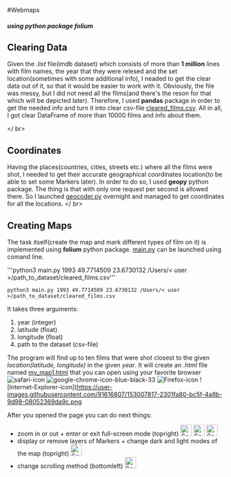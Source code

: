 #Webmaps
##### using python package **folium**
## Clearing Data
Given the *.list* file(imdb dataset) which consists of more than **1 million** lines with film names, the year that they were relesed and the set location(sometimes with some additional info), I neaded to get the clear data out of it, so that it would be easier to work with it. Obviously, the file was messy, but I did not need all the films(and there's the reson for that which will be depicted later). Therefore, I used **pandas** package in order to get the needed info and turn it into clear csv-file [cleared_films.csv](https://github.com/MatthewPr12/webmaps/blob/main/datasets/cleared_films.csv).
All in all, I got clear DataFrame of more than 10000 films and info about them.

</ br>

## Coordinates
Having the places(countries, cities, streets etc.) where all the films were shot, I needed to get their accurate geographical coordinates location(to be able to set some Markers later). In order to do so, I used **geopy** python package. The thing is that with only one request per second is allowed there. So I launched [geocoder.py](https://github.com/MatthewPr12/webmaps/blob/main/geocoder.py) overnight and managed to get coordinates for all the locations.
 </ br>

 ## Creating Maps
The task itself(create the map and mark different types of film on it) is implemented using **folium** python package. [main.py](https://github.com/MatthewPr12/webmaps/blob/main/main.py) can be launched using comand line.

'''python3 main.py 1993 49.7714509 23.6730132 /Users/< user >/path_to_dataset/cleared_films.csv'''
<pre><code>python3 main.py 1993 49.7714509 23.6730132 /Users/< user >/path_to_dataset/cleared_films.csv</code></pre>

It takes three arguments:
1. year (integer)
2. latitude (float)
3. longitude (float)
4. path to the dataset (csv-file)

The program will find up to ten films that were shot closest to the given *location(latitude, longitude)* in the given *year*.
It will create an *.html* file named [my_map1.html](https://github.com/MatthewPr12/webmaps/tree/main/maps) that you can open using your favorite browser
![safari-icon](https://user-images.githubusercontent.com/91616807/153007732-88700934-3954-4767-8acd-8cba5f97ca93.png)
![google-chrome-icon-blue-black-33](https://user-images.githubusercontent.com/91616807/153007781-37bc553c-8826-45f7-aa10-366884e7f6ca.png)
![Firefox-icon](https://user-images.githubusercontent.com/91616807/153007799-90cf659c-2eaa-472d-b1ba-5f4315f9700e.png)
![Internet-Explorer-icon](https://user-images.githubusercontent.com/91616807/153007817-2301fa80-bc5f-4a8b-9d98-08052369da9c.png

After you opened the page you can do next things:
* zoom in or out + enter or exit full-screen mode (topright) <img width="26" alt="Screenshot 2022-02-08 at 16 54 20" src="https://user-images.githubusercontent.com/91616807/153012901-ffb8ddf8-fea2-4f9f-9a17-4e9227857483.png"> <img width="26" alt="Screenshot 2022-02-08 at 16 54 44" src="https://user-images.githubusercontent.com/91616807/153012984-cfdf9c18-403b-4da4-95f2-06eeacf14db2.png"> <img width="26" alt="Screenshot 2022-02-08 at 16 55 27" src="https://user-images.githubusercontent.com/91616807/153013076-ef3f41d1-aae7-4475-9c29-c02614e151ec.png">
* display or remove layers of Markers + change dark and light modes of the map (topright) <img width="26" alt="Screenshot 2022-02-08 at 16 38 07" src="https://user-images.githubusercontent.com/91616807/153010227-f38c1ca4-3ef0-4b84-9483-49114ad9135f.png">
* change scrolling method (bottomleft) <img width="26" alt="Screenshot 2022-02-08 at 16 39 31" src="https://user-images.githubusercontent.com/91616807/153010508-6553158b-24e5-4754-adce-3cb051b61338.png">
